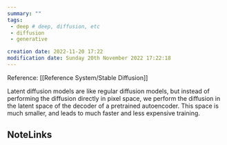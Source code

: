 ```yaml
---
summary: ""
tags: 
 - deep # deep, diffusion, etc
 - diffusion
 - generative

creation date: 2022-11-20 17:22
modification date: Sunday 20th November 2022 17:22:18
---
```

Reference: [[Reference System/Stable Diffusion]]


Latent diffusion models are like regular diffusion models, but instead of performing the diffusion directly in pixel space, we perform the diffusion in the latent space of the decoder of a pretrained autoencoder. This space is much smaller, and leads to much faster and less expensive training. 




## NoteLinks
